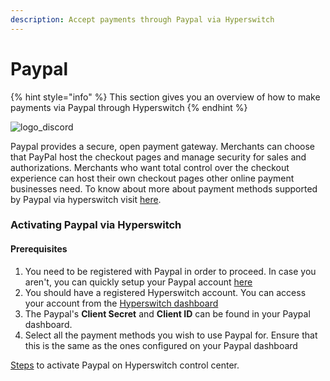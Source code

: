 ```yaml
---
description: Accept payments through Paypal via Hyperswitch
---
```


# Paypal

{% hint style="info" %}
This section gives you an overview of how to make payments via Paypal through Hyperswitch
{% endhint %}



![logo\_discord](https://payswitcher.com/icons/homePageIcons/logos/paypalLogo.svg)

Paypal provides a secure, open payment gateway. Merchants can choose that PayPal host the checkout pages and manage security for sales and authorizations. Merchants who want total control over the checkout experience can host their own checkout pages other online payment businesses need. To know about more about payment methods supported by Paypal via hyperswitch visit [here](https://payswitcher.com/pm-list).

### Activating Paypal via Hyperswitch

#### Prerequisites

1. You need to be registered with Paypal in order to proceed. In case you aren't, you can quickly setup your Paypal account [here](https://developer.paypal.com/)
2. You should have a registered Hyperswitch account. You can access your account from the [Hyperswitch dashboard](https://app.payswitcher.com/)
3. The Paypal's **Client Secret** and **Client ID** can be found in your Paypal dashboard.
4. Select all the payment methods you wish to use Paypal for. Ensure that this is the same as the ones configured on your Paypal dashboard

&#x20;[Steps](https://docs.payswitcher.com/hyperswitch-cloud/connectors/activate-connector-on-hyperswitch) to activate Paypal on Hyperswitch control center.
